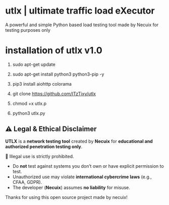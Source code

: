 # utlx | ultimate traffic load eXecutor
A powerful and simple Python based load testing tool made by Necuix for testing purposes only

# installation of utlx v1.0
1. sudo apt-get update

2. sudo apt-get install python3 python3-pip -y

3. pip3 install aiohttp colorama

4. git clone https://github.com/ITzTixy/utlx

5. chmod +x utlx.p

6. python3 utlx.py


## ⚠ Legal & Ethical Disclaimer  
**UTLX** is a **network testing tool** created by **Necuix** for **educational and authorized penetration testing only**.  

🚫 Illegal use is strictly prohibited. 

- Do **not** test against systems you don’t own or have explicit permission to test.  
- Unauthorized use may violate **international cybercrime laws** (e.g., CFAA, GDPR).  
- The developer (**Necuix**) assumes **no liability** for misuse.  

Thanks for using this open source project made by necuix!
